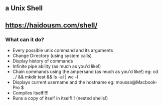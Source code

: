 ## a Unix Shell
## https://haidousm.com/shell/

### What can it do?

-   Every possible unix command and its arguments
-   Change Directory (using system calls)
-   Display history of commands
-   Infinite pipe ability (as much as you'd like!)
-   Chain commands using the ampersand (as much as you'd like!) eg: cd ../ && mkdir test && ls -al | wc -l
-   Displays current username and the hostname eg: moussa@Macbook-Pro \$
-   Compiles itself!!!!
-   Runs a copy of itself in itself!!! (nested shells!)
